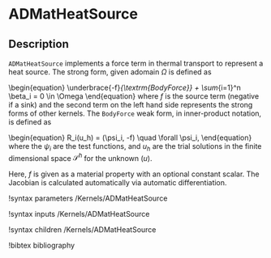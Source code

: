 # ADMatHeatSource

## Description

`ADMatHeatSource` implements a force term in thermal transport to represent a
heat source. The strong form, given adomain $\Omega$ is defined as

\begin{equation}
\underbrace{-f}_{\textrm{BodyForce}} + \sum_{i=1}^n \beta_i = 0 \in \Omega
\end{equation}
where $f$ is the source term (negative if a sink) and the second term on the
left hand side represents the strong forms of other kernels. The `BodyForce`
weak form, in inner-product notation, is defined as

\begin{equation}
R_i(u_h) = (\psi_i, -f) \quad \forall \psi_i,
\end{equation}
where the $\psi_i$ are the test functions, and $u_h$ are the trial solutions in
the finite dimensional space $\mathcal{S}^h$ for the unknown ($u$).

Here, $f$ is given as a material property with an optional constant scalar. The
Jacobian is calculated automatically via automatic differentiation.

!syntax parameters /Kernels/ADMatHeatSource<RESIDUAL>

!syntax inputs /Kernels/ADMatHeatSource<RESIDUAL>

!syntax children /Kernels/ADMatHeatSource<RESIDUAL>

!bibtex bibliography
